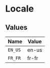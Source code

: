 # Locale


## Values

| Name    | Value   |
| ------- | ------- |
| `EN_US` | en-us   |
| `FR_FR` | fr-fr   |